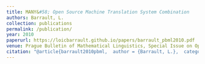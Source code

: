 ```yaml
---
title: MANY&#58; Open Source Machine Translation System Combination
authors: Barrault, L.
collection: publications
permalink: /publication/
year: 2010
paperurl: https://loicbarrault.github.io/papers/barrault_pbml2010.pdf
venue: Prague Bulletin of Mathematical Linguistics, Special Issue on Open Source Tools for Machine Translation
citation: "@article{barrault2010pbml,  author = {Barrault, L.},  category = {ACL},  journal = {Prague Bulletin of Mathematical Linguistics, Special Issue on Open Source Tools for Machine Translation},  number = {93},  pages = {145--155},  title = {MANY&#58; Open Source Machine Translation System Combination},  url = {https://loicbarrault.github.io/papers/barrault_pbml2010.pdf},  year = {2010} }  "
---
```

